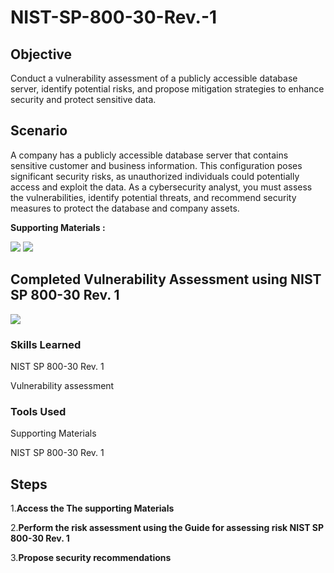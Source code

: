 # NIST-SP-800-30-Rev.-1



## Objective

Conduct a vulnerability assessment of a publicly accessible database server, identify potential risks, and propose mitigation strategies to enhance security and protect sensitive data.

## Scenario

A company has a publicly accessible database server that contains sensitive customer and business information. This configuration poses significant security risks, as unauthorized individuals could potentially access and exploit the data. As a cybersecurity analyst, you must assess the vulnerabilities, identify potential threats, and recommend security measures to protect the database and company assets.


**Supporting Materials :**

<a href="https://docs.google.com/document/d/1pRpdpQMEWskxSkwqEMv8W7A7x8GXQlcn0hEcDzWet3Y/template/preview?resourcekey=0-3GRRWAd8HryVgof-Jc33yA"><img src="https://img.shields.io/badge/-GoogleDOC:Guide to assessing risk -FFFF?&style=for-the-badge&logo=Google&logoColor=white" /></a>
<a href="https://docs.google.com/document/d/1GYQchjHbuWYhl1VLb6jBuCJRsXSDjc9msoOAQPxq_wQ/template/preview"><img src="https://img.shields.io/badge/-GoogleDOC:Vulnerability Assessment Report-FFFF?&style=for-the-badge&logo=Google&logoColor=white" /></a>

## Completed Vulnerability Assessment using NIST SP 800-30 Rev. 1

<a href="https://docs.google.com/document/d/15SrmPKQ4v6XUPEY8JoYt41lMydm_OksEEOuyiMy3Dk0/edit?usp=sharing"><img src="https://img.shields.io/badge/-GoogleDOCS: Completed Vulnerability Assessment Report -FFFF?&style=for-the-badge&logo=Google&logoColor=white" /></a>




### Skills Learned

NIST SP 800-30 Rev. 1

Vulnerability assessment




### Tools Used

Supporting Materials 

NIST SP 800-30 Rev. 1



## Steps

1.**Access the The supporting Materials** 

2.**Perform the risk assessment using the Guide for assessing risk NIST SP 800-30 Rev. 1**

3.**Propose security recommendations**


